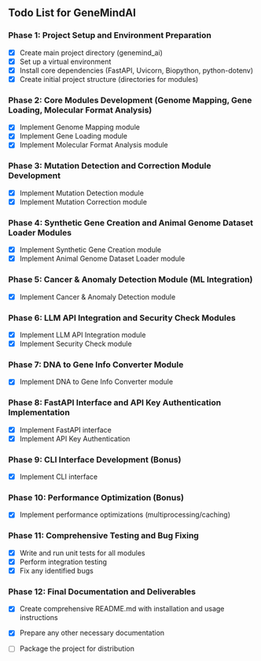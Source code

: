 ## Todo List for GeneMindAI

### Phase 1: Project Setup and Environment Preparation
- [x] Create main project directory (genemind_ai)
- [x] Set up a virtual environment
- [x] Install core dependencies (FastAPI, Uvicorn, Biopython, python-dotenv)
- [x] Create initial project structure (directories for modules)

### Phase 2: Core Modules Development (Genome Mapping, Gene Loading, Molecular Format Analysis)
- [x] Implement Genome Mapping module
- [x] Implement Gene Loading module
- [x] Implement Molecular Format Analysis module

### Phase 3: Mutation Detection and Correction Module Development
- [x] Implement Mutation Detection module
- [x] Implement Mutation Correction module

### Phase 4: Synthetic Gene Creation and Animal Genome Dataset Loader Modules
- [x] Implement Synthetic Gene Creation module
- [x] Implement Animal Genome Dataset Loader module

### Phase 5: Cancer & Anomaly Detection Module (ML Integration)
- [x] Implement Cancer & Anomaly Detection module

### Phase 6: LLM API Integration and Security Check Modules
- [x] Implement LLM API Integration module
- [x] Implement Security Check module

### Phase 7: DNA to Gene Info Converter Module
- [x] Implement DNA to Gene Info Converter module

### Phase 8: FastAPI Interface and API Key Authentication Implementation
- [x] Implement FastAPI interface
- [x] Implement API Key Authentication

### Phase 9: CLI Interface Development (Bonus)
- [x] Implement CLI interface

### Phase 10: Performance Optimization (Bonus)
- [x] Implement performance optimizations (multiprocessing/caching)
### Phase 11: Comprehensive Testing and Bug Fixing
- [x] Write and run unit tests for all modules
- [x] Perform integration testing
- [x] Fix any identified bugs

### Phase 12: Final Documentation and Deliverables
- [x] Create comprehensive README.md with installation and usage instructions
- [x] Prepare any other necessary documentation
- [ ] Package the project for distribution

